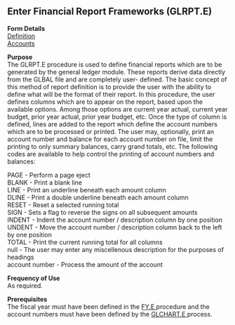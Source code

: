 ##  Enter Financial Report Frameworks (GLRPT.E)

<PageHeader />

**Form Details**  
[ Definition ](GLRPT-E-1/README.md)   
[ Accounts ](GLRPT-E-2/README.md)   

**Purpose**  
The GLRPT.E procedure is used to define financial reports which are to be
generated by the general ledger module. These reports derive data directly
from the GLBAL file and are completely user- defined. The basic concept of
this method of report definition is to provide the user with the ability to
define what will be the format of their report. In this procedure, the user
defines columns which are to appear on the report, based upon the available
options. Among those options are current year actual, current year budget,
prior year actual, prior year budget, etc. Once the type of column is defined,
lines are added to the report which define the account numbers which are to be
processed or printed. The user may, optionally, print an account number and
balance for each account number on file, limit the printing to only summary
balances, carry grand totals, etc. The following codes are available to help
control the printing of account numbers and balances:  
  
PAGE - Perform a page eject  
BLANK - Print a blank line  
LINE - Print an underline beneath each amount column  
DLINE - Print a double underline beneath each amount column  
RESET - Reset a selected running total  
SIGN - Sets a flag to reverse the signs on all subsequent amounts  
INDENT - Indent the account number / description column by one position  
UNDENT - Move the account number / description column back to the left by one
position  
TOTAL - Print the current running total for all columns  
null - The user may enter any miscellenous description for the purposes of
headings  
account number - Process the amount of the account

**Frequency of Use**  
As required.

**Prerequisites**  
The fiscal year must have been defined in the [ FY.E ](../FY-E/README.md) procedure and the account numbers must have been defined by the [ GLCHART.E ](../GLCHART-E/README.md) process. 

<badge text= "Version 8.10.57" vertical="middle" />

<PageFooter />